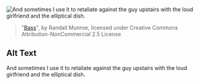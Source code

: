 ![And sometimes I use it to retaliate against the guy upstairs with the loud girlfriend and the elliptical dish.](https://imgs.xkcd.com/comics/bass.png)
> "[Bass](https://xkcd.com/368/)", by Randall Munroe, licensed under Creative Commons Attribution-NonCommercial 2.5 License

## Alt Text
And sometimes I use it to retaliate against the guy upstairs with the loud girlfriend and the elliptical dish.
